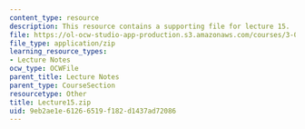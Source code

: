 ```yaml
---
content_type: resource
description: This resource contains a supporting file for lecture 15.
file: https://ol-ocw-studio-app-production.s3.amazonaws.com/courses/3-016-mathematics-for-materials-scientists-and-engineers-fall-2005/9eb2ae1e61266519f182d1437ad72086_Lecture15.zip
file_type: application/zip
learning_resource_types:
- Lecture Notes
ocw_type: OCWFile
parent_title: Lecture Notes
parent_type: CourseSection
resourcetype: Other
title: Lecture15.zip
uid: 9eb2ae1e-6126-6519-f182-d1437ad72086
---
```

